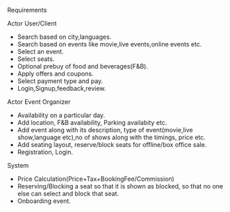 Requirements 

Actor User/Client
- Search based on city,languages.
- Search based on events like movie,live events,online events etc.
- Select an event.
- Select seats.
- Optional prebuy of food and beverages(F&B).
- Apply offers and coupons.
- Select payment type and pay.
- Login,Signup,feedback,review.

Actor Event Organizer
- Availability on a particular day.
- Add location, F&B availability, Parking availabity etc.
- Add event along with its description, type of event(movie,live show,language etc),no of shows along with the timings, price etc.
- Add seating layout, reserve/block seats for offline/box office sale.
- Registration, Login.

System
- Price Calculation(Price+Tax+BookingFee/Commission)
- Reserving/Blocking a seat so that it is shown as blocked, so that no one else can select and block that seat.
- Onboarding event.



